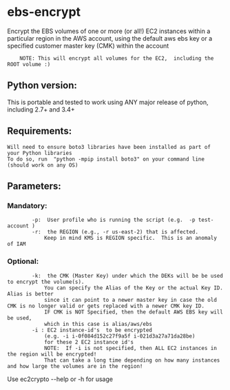 # ebs-encrypt
Encrypt the EBS volumes of one or more (or all!) EC2 instances within a particular region in the AWS account, using the default aws ebs key or a specified customer master key (CMK) within the account



        NOTE: This will encrypt all volumes for the EC2,  including the ROOT volume :)

## Python version:  
This is portable and tested to work using ANY major release of python, 
                    including 2.7+ and 3.4+

## Requirements:
    Will need to ensure boto3 libraries have been installed as part of your Python libraries
    To do so, run  "python -mpip install boto3" on your command line (should work on any OS)

## Parameters: 

### Mandatory:
            -p:  User profile who is running the script (e.g.  -p test-account )
            -r:  the REGION (e.g., -r us-east-2) that is affected.  
                Keep in mind KMS is REGION specific.  This is an anomaly of IAM 
### Optional: 
            -k:  the CMK (Master Key) under which the DEKs will be be used to encrypt the volume(s). 
                You can specify the Alias of the Key or the actual Key ID.  Alias is better 
                since it can point to a newer master key in case the old CMK is no longer valid or gets replaced with a newer CMK key ID. 
                IF CMK is NOT Specified, then the default AWS EBS key will be used,
                which in this case is alias/aws/ebs
            -i : EC2 instance-id's  to be encrypted 
                (e.g. -i i-0f084d152c27f9a5f i-021d3a27a71da28be) 
                for these 2 EC2 instance id's
                NOTE:  If -i is not specified, then ALL EC2 instances in the region will be encrypted!  
                That can take a long time depending on how many instances and how large the volumes are in the region!

Use ec2crypto --help or -h   for usage            
